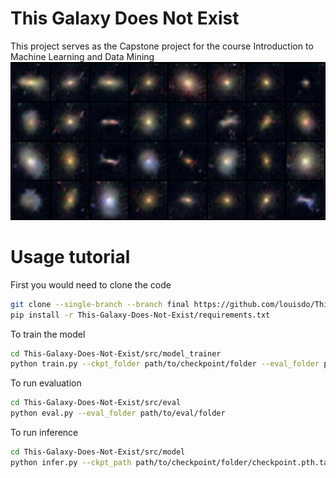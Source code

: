 # This Galaxy Does Not Exist
This project serves as the Capstone project for the course Introduction to Machine Learning and Data Mining
![Alt text](img/result.jpg "Some non-existent galaxies")

# Usage tutorial
First you would need to clone the code
```bash
git clone --single-branch --branch final https://github.com/louisdo/This-Galaxy-Does-Not-Exist.git
pip install -r This-Galaxy-Does-Not-Exist/requirements.txt
```

To train the model
```bash
cd This-Galaxy-Does-Not-Exist/src/model_trainer
python train.py --ckpt_folder path/to/checkpoint/folder --eval_folder path/to/eval/folder
```

To run evaluation
```bash
cd This-Galaxy-Does-Not-Exist/src/eval
python eval.py --eval_folder path/to/eval/folder
```

To run inference
```bash
cd This-Galaxy-Does-Not-Exist/src/model
python infer.py --ckpt_path path/to/checkpoint/folder/checkpoint.pth.tar --num_images 64 --where_to path/to/infer/image
```